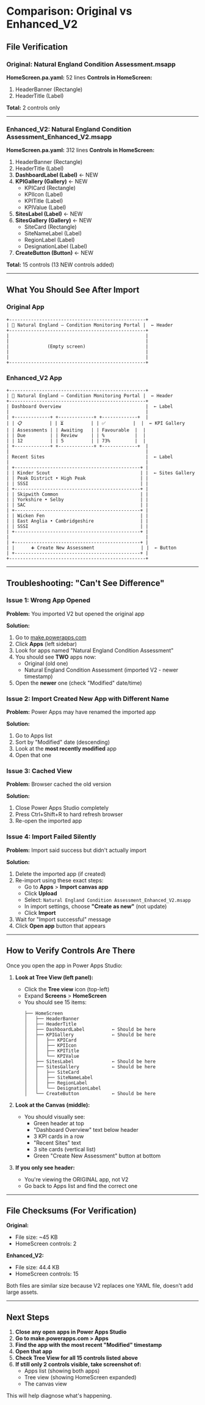 # Comparison: Original vs Enhanced_V2

## File Verification

### Original: Natural England Condition Assessment.msapp
**HomeScreen.pa.yaml:** 52 lines
**Controls in HomeScreen:**
1. HeaderBanner (Rectangle)
2. HeaderTitle (Label)

**Total:** 2 controls only

---

### Enhanced_V2: Natural England Condition Assessment_Enhanced_V2.msapp
**HomeScreen.pa.yaml:** 312 lines
**Controls in HomeScreen:**
1. HeaderBanner (Rectangle)
2. HeaderTitle (Label)
3. **DashboardLabel (Label)** ← NEW
4. **KPIGallery (Gallery)** ← NEW
   - KPICard (Rectangle)
   - KPIIcon (Label)
   - KPITitle (Label)
   - KPIValue (Label)
5. **SitesLabel (Label)** ← NEW
6. **SitesGallery (Gallery)** ← NEW
   - SiteCard (Rectangle)
   - SiteNameLabel (Label)
   - RegionLabel (Label)
   - DesignationLabel (Label)
7. **CreateButton (Button)** ← NEW

**Total:** 15 controls (13 NEW controls added)

---

## What You Should See After Import

### Original App
```
+--------------------------------------------------+
| 🍃 Natural England – Condition Monitoring Portal |  ← Header
+--------------------------------------------------+
|                                                  |
|                                                  |
|              (Empty screen)                      |
|                                                  |
|                                                  |
+--------------------------------------------------+
```

### Enhanced_V2 App
```
+--------------------------------------------------+
| 🍃 Natural England – Condition Monitoring Portal |  ← Header
+--------------------------------------------------+
| Dashboard Overview                               |  ← Label
|                                                  |
| +-------------+ +-------------+ +-------------+  |
| | 📋          | | ⏳          | | ✅          |  |  ← KPI Gallery
| | Assessments | | Awaiting   | | Favourable  |  |
| | Due         | | Review     | | %           |  |
| | 12          | | 5          | | 73%         |  |
| +-------------+ +-------------+ +-------------+  |
|                                                  |
| Recent Sites                                     |  ← Label
|                                                  |
| +----------------------------------------------+ |
| | Kinder Scout                                 | |  ← Sites Gallery
| | Peak District • High Peak                    | |
| | SSSI                                         | |
| +----------------------------------------------+ |
| | Skipwith Common                              | |
| | Yorkshire • Selby                            | |
| | SAC                                          | |
| +----------------------------------------------+ |
| | Wicken Fen                                   | |
| | East Anglia • Cambridgeshire                 | |
| | SSSI                                         | |
| +----------------------------------------------+ |
|                                                  |
| +----------------------------------------------+ |
| |      ➕ Create New Assessment                 | |  ← Button
| +----------------------------------------------+ |
+--------------------------------------------------+
```

---

## Troubleshooting: "Can't See Difference"

### Issue 1: Wrong App Opened
**Problem:** You imported V2 but opened the original app

**Solution:**
1. Go to [make.powerapps.com](https://make.powerapps.com)
2. Click **Apps** (left sidebar)
3. Look for apps named "Natural England Condition Assessment"
4. You should see **TWO** apps now:
   - Original (old one)
   - Natural England Condition Assessment (imported V2 - newer timestamp)
5. Open the **newer** one (check "Modified" date/time)

### Issue 2: Import Created New App with Different Name
**Problem:** Power Apps may have renamed the imported app

**Solution:**
1. Go to Apps list
2. Sort by "Modified" date (descending)
3. Look at the **most recently modified** app
4. Open that one

### Issue 3: Cached View
**Problem:** Browser cached the old version

**Solution:**
1. Close Power Apps Studio completely
2. Press Ctrl+Shift+R to hard refresh browser
3. Re-open the imported app

### Issue 4: Import Failed Silently
**Problem:** Import said success but didn't actually import

**Solution:**
1. Delete the imported app (if created)
2. Re-import using these exact steps:
   - Go to **Apps** > **Import canvas app**
   - Click **Upload**
   - Select: `Natural England Condition Assessment_Enhanced_V2.msapp`
   - In import settings, choose **"Create as new"** (not update)
   - Click **Import**
3. Wait for "Import successful" message
4. Click **Open app** button that appears

---

## How to Verify Controls Are There

Once you open the app in Power Apps Studio:

1. **Look at Tree View (left panel):**
   - Click the **Tree view** icon (top-left)
   - Expand **Screens** > **HomeScreen**
   - You should see 15 items:
     ```
     ├── HomeScreen
     │   ├── HeaderBanner
     │   ├── HeaderTitle
     │   ├── DashboardLabel          ← Should be here
     │   ├── KPIGallery              ← Should be here
     │   │   ├── KPICard
     │   │   ├── KPIIcon
     │   │   ├── KPITitle
     │   │   └── KPIValue
     │   ├── SitesLabel              ← Should be here
     │   ├── SitesGallery            ← Should be here
     │   │   ├── SiteCard
     │   │   ├── SiteNameLabel
     │   │   ├── RegionLabel
     │   │   └── DesignationLabel
     │   └── CreateButton            ← Should be here
     ```

2. **Look at the Canvas (middle):**
   - You should visually see:
     - Green header at top
     - "Dashboard Overview" text below header
     - 3 KPI cards in a row
     - "Recent Sites" text
     - 3 site cards (vertical list)
     - Green "Create New Assessment" button at bottom

3. **If you only see header:**
   - You're viewing the ORIGINAL app, not V2
   - Go back to Apps list and find the correct one

---

## File Checksums (For Verification)

**Original:**
- File size: ~45 KB
- HomeScreen controls: 2

**Enhanced_V2:**
- File size: 44.4 KB
- HomeScreen controls: 15

Both files are similar size because V2 replaces one YAML file, doesn't add large assets.

---

## Next Steps

1. **Close any open apps in Power Apps Studio**
2. **Go to make.powerapps.com > Apps**
3. **Find the app with the most recent "Modified" timestamp**
4. **Open that app**
5. **Check Tree View for all 15 controls listed above**
6. **If still only 2 controls visible, take screenshot of:**
   - Apps list (showing both apps)
   - Tree view (showing HomeScreen expanded)
   - The canvas view

This will help diagnose what's happening.
